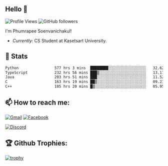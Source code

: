 
<h2>Hello 👋</h2> 

![Profile Views](https://komarev.com/ghpvc/?username=Homiez09&label=Profile%20views&color=0e75b6&style=flat)
![GitHub followers](https://img.shields.io/github/followers/HomieZ09.svg?style=social&label=Follow)


I'm Phumrapee Soenvanichakul!

- <i>Currently:</i> CS Student at Kasetsart University.

<h2>👀 Stats</h2>

<!--START_SECTION:waka-->

```txt
Python                577 hrs 3 mins  ████████░░░░░░░░░░░░░░░░░   32.62 %
TypeScript            232 hrs 56 mins ███▒░░░░░░░░░░░░░░░░░░░░░   13.17 %
Java                  203 hrs 51 mins ███░░░░░░░░░░░░░░░░░░░░░░   11.52 %
C                     163 hrs 19 mins ██▒░░░░░░░░░░░░░░░░░░░░░░   09.23 %
C++                   105 hrs 20 mins █▒░░░░░░░░░░░░░░░░░░░░░░░   05.95 %
```

<!--END_SECTION:waka-->

<h2>📫 How to reach me:</h2>

<a href="mailto:phumrapeesoen1@gmail.com">![Gmail](https://img.shields.io/badge/Gmail-D14836?style=for-the-badge&logo=gmail&logoColor=white)</a> 
<a href="https://web.facebook.com/phumrapee.soenvanichakul.3/">![Facebook](https://img.shields.io/badge/Facebook-4267B2?style=for-the-badge&logo=facebook&logoColor=white)</a>

<a href="https://discord.gg/EWnAEUtFVm">![Discord](https://discord.c99.nl/widget/theme-1/297740667784921089.png)</a> 

<h2>🏆 Github Trophies:</h2>

[![trophy](https://github-profile-trophy.vercel.app/?username=Homiez09&theme=discord&row=1)](https://github.com/ryo-ma/github-profile-trophy)
